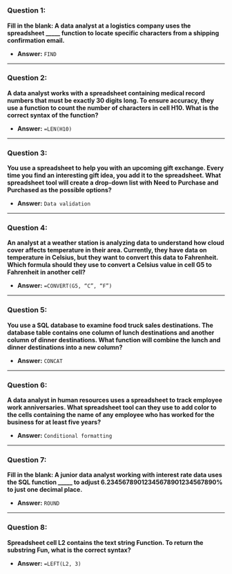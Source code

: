 # 

### **Question 1:**
**Fill in the blank: A data analyst at a logistics company uses the spreadsheet _____ function to locate specific characters from a shipping confirmation email.**

- **Answer:** `FIND`

---

### **Question 2:**
**A data analyst works with a spreadsheet containing medical record numbers that must be exactly 30 digits long. To ensure accuracy, they use a function to count the number of characters in cell H10. What is the correct syntax of the function?**

- **Answer:** `=LEN(H10)`

---

### **Question 3:**
**You use a spreadsheet to help you with an upcoming gift exchange. Every time you find an interesting gift idea, you add it to the spreadsheet. What spreadsheet tool will create a drop-down list with Need to Purchase and Purchased as the possible options?**

- **Answer:** `Data validation`

---

### **Question 4:**
**An analyst at a weather station is analyzing data to understand how cloud cover affects temperature in their area. Currently, they have data on temperature in Celsius, but they want to convert this data to Fahrenheit. Which formula should they use to convert a Celsius value in cell G5 to Fahrenheit in another cell?**

- **Answer:** `=CONVERT(G5, “C”, “F”)`

---

### **Question 5:**
**You use a SQL database to examine food truck sales destinations. The database table contains one column of lunch destinations and another column of dinner destinations. What function will combine the lunch and dinner destinations into a new column?**

- **Answer:** `CONCAT`

---

### **Question 6:**
**A data analyst in human resources uses a spreadsheet to track employee work anniversaries. What spreadsheet tool can they use to add color to the cells containing the name of any employee who has worked for the business for at least five years?**

- **Answer:** `Conditional formatting`

---

### **Question 7:**
**Fill in the blank: A junior data analyst working with interest rate data uses the SQL function _____ to adjust 6.23456789012345678901234567890% to just one decimal place.**

- **Answer:** `ROUND`

---

### **Question 8:**
**Spreadsheet cell L2 contains the text string Function. To return the substring Fun, what is the correct syntax?**

- **Answer:** `=LEFT(L2, 3)`
